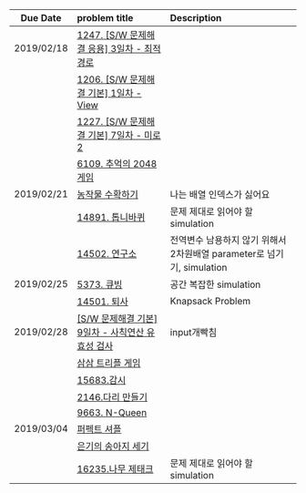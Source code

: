 |Due Date        | problem title| Description|
|:-------------:|:-------------|:-------------|
|2019/02/18| [1247. [S/W 문제해결 응용] 3일차 - 최적 경로](1247.cpp)||
||[1206. [S/W 문제해결 기본] 1일차 - View](view.cpp)||
||[1227. [S/W 문제해결 기본] 7일차 - 미로2](maze.cpp)||
||[6109. 추억의 2048게임](2048game.cpp)||
|2019/02/21| [농작물 수확하기](farm.cpp)| 나는 배열 인덱스가 싫어요|
||[14891. 톱니바퀴](gear.cpp)|문제 제대로 읽어야 할 simulation|
||[14502. 연구소](lab.cpp)|전역변수 남용하지 않기 위해서 2차원배열 parameter로 넘기기, simulation|
|2019/02/25| [5373. 큐빙](cubing.cpp)|공간 복잡한 simulation|
||[14501. 퇴사](quit.cpp)|Knapsack Problem|
|2019/02/28|[[S/W 문제해결 기본] 9일차 - 사칙연산 유효성 검사](validation.cpp)|input개빡침|
||[삼삼 트리플 게임](triple.cpp)||
||[15683.감시](cctv.cpp)||
||[2146.다리 만들기](bridge.cpp)||
||[9663. N-Queen](nqueen.cpp)||
|2019/03/04|[퍼펙트 셔플](shuffle.cpp)||
||[은기의 송아지 세기](calf.cpp)||
||[16235.나무 제태크](tree.cpp)|문제 제대로 읽어야 할 simulation||
